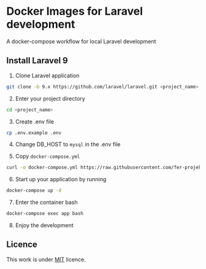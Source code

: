 # Docker Images for Laravel development

A docker-compose workflow for local Laravel development

## Install Laravel 9

1. Clone Laravel application

```sh
git clone -b 9.x https://github.com/laravel/laravel.git <project_name>
```

2. Enter your project directory

```sh
cd <project_name>
```

3. Create .env file

```sh
cp .env.example .env
```

4. Change DB_HOST to `mysql` in the .env file

5. Copy `docker-compose.yml`

```sh
curl -o docker-compose.yml https://raw.githubusercontent.com/fer-projekt/docker/main/laravel/9/docker-compose.yml
```

6. Start up your application by running

```sh
docker-compose up -d
```

7. Enter the container bash

```sh
docker-compose exec app bash
```

8. Enjoy the development

## Licence

This work is under [MIT](LICENCE) licence.